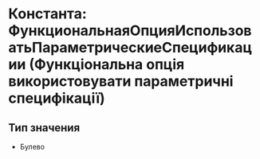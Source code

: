 ﻿# Константа: ФункциональнаяОпцияИспользоватьПараметрическиеСпецификации (Функціональна опція використовувати параметричні специфікації)

## Тип значения

- Булево

